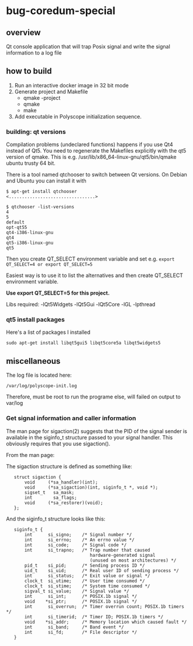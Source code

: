 # bug-coredum-special


## overview

Qt console application that will trap Posix signal and write the signal information to a log file

## how to build
1. Run an interactive docker image in 32 bit mode
1. Generate project and Makefile
   - qmake -project
   - qmake
   - make
1. Add executable in Polyscope initialization sequence.

### building: qt versions

Compilation problems (undeclared functions) happens if you use Qt4 instead of Qt5. You need to regenerate the Makefiles explicitly with the qt5 version of qmake. This is e.g. /usr/lib/x86_64-linux-gnu/qt5/bin/qmake ubuntu trusty 64 bit.

There is a tool named qtchooser to switch between Qt versions. On Debian and Ubuntu you can install it with 
```
$ apt-get install qtchooser
<.................................>

$ qtchooser -list-versions
4
5
default
opt-qt55
qt4-i386-linux-gnu
qt4
qt5-i386-linux-gnu
qt5
```
Then you create QT_SELECT environment variable and set e.g. ```export QT_SELECT=4 or export QT_SELECT=5```

Easiest way is to use it to list the alternatives and then create QT_SELECT environment variable.

**Use export QT_SELECT=5 for this project.**

Libs required:  -lQt5Widgets -lQt5Gui -lQt5Core -lGL -lpthread 

### qt5 install packages

Here's a list of packages I installed 
```
sudo apt-get install libqt5gui5 libqt5core5a libqt5widgets5
```

## miscellaneous

The log file is located here:
```
/var/log/polyscope-init.log
```

Therefore, must be root to run the programe else, will failed on output to var/log

### Get signal information and caller information

The man page for sigaction(2) suggests that the PID of the signal sender is available in the siginfo_t structure passed to your signal handler. This obviously requires that you use sigaction().

From the man page:

The sigaction structure is defined as something like:

```
   struct sigaction {
       void     (*sa_handler)(int);
       void     (*sa_sigaction)(int, siginfo_t *, void *);
       sigset_t   sa_mask;
       int        sa_flags;
       void     (*sa_restorer)(void);
   };
```


And the siginfo_t structure looks like this:
```
   siginfo_t {
       int      si_signo;    /* Signal number */
       int      si_errno;    /* An errno value */
       int      si_code;     /* Signal code */
       int      si_trapno;   /* Trap number that caused
                                hardware-generated signal
                                (unused on most architectures) */
       pid_t    si_pid;      /* Sending process ID */
       uid_t    si_uid;      /* Real user ID of sending process */
       int      si_status;   /* Exit value or signal */
       clock_t  si_utime;    /* User time consumed */
       clock_t  si_stime;    /* System time consumed */
       sigval_t si_value;    /* Signal value */
       int      si_int;      /* POSIX.1b signal */
       void    *si_ptr;      /* POSIX.1b signal */
       int      si_overrun;  /* Timer overrun count; POSIX.1b timers */
       int      si_timerid;  /* Timer ID; POSIX.1b timers */
       void    *si_addr;     /* Memory location which caused fault */
       int      si_band;     /* Band event */
       int      si_fd;       /* File descriptor */
   }
```

